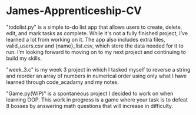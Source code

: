 # James-Apprenticeship-CV
"todolist.py" is a simple to-do list app that allows users to create, delete, edit, and mark tasks as complete. While it's not a fully finished project, I’ve learned a lot from working on it. The app also includes extra files, valid_users.csv and {name}_list.csv, which store the data needed for it to run. I’m looking forward to moving on to my next project and continuing to build my skills.

"week_3.c" is my week 3 project in which I tasked myself to reverse a string and reorder an array of numbers in numerical order using only what I have learned through code_acadamy and my notes. 

"Game.py(WIP)" is a spontaneous project I decided to work on when learning OOP. This work in progress is a game where your task is to defeat 8 bosses by answering math questions that will increase in difficulty. 

